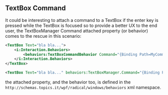 ## TextBox Command

It could be interesting to attach a command to a TextBox if the enter key is pressed while the TextBox is focused so to provide a better UX to the end user, the TextBoxManager Command attached property (or behavior) comes to the rescue in this scenario:

```xml
<TextBox Text="bla bla...">
    <i:Interaction.Behaviors>
        <behaviors:TextBoxCommandBehavior Command="{Binding Path=MyCommand}" />
    </i:Interaction.Behaviors>
</TextBox>
```

```xml
<TextBox Text="bla bla..." behaviors:TextBoxManager.Command="{Binding Path=MyCommand}" />
```

the attached property, and the behavior too, is defined in the `http://schemas.topics.it/wpf/radical/windows/behaviors` xml namespace.